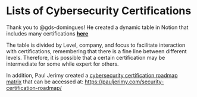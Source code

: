 # Lists of Cybersecurity Certifications

Thank you to @gds-domingues! He created a dynamic table in Notion that includes many certifications [**here**](https://gdsdefence.notion.site/1c3b843c69aa81e68467cbaf8272783a?v=1c3b843c69aa81dcbb6b000cb9f6495a)

The table is divided by Level, company, and focus to facilitate interaction with certifications, remembering that there is a fine line between different levels. Therefore, it is possible that a certain certification may be intermediate for some while expert for others.

In addition, Paul Jerimy created a [cybersecurity certification roadmap matrix](https://github.com/PaulJerimy/SecCertRoadmapHTML) that can be accessed at: https://pauljerimy.com/security-certification-roadmap/ 
